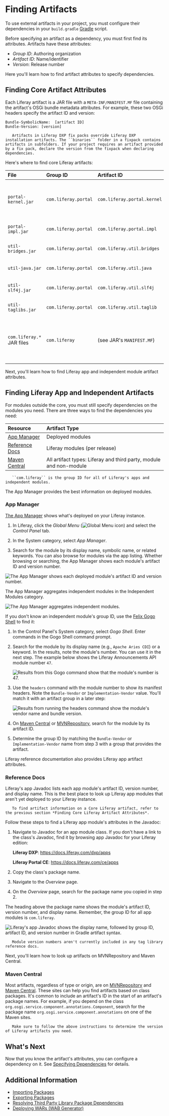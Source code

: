 # Finding Artifacts

To use external artifacts in your project, you must configure their dependencies in your `build.gradle` [Gradle](https://gradle.org/) script. 

Before specifying an artifact as a dependency, you must first find its attributes. Artifacts have these attributes:

* *Group ID*: Authoring organization
* *Artifact ID*: Name/identifier
* *Version*: Release number

Here you'll learn how to find artifact attributes to specify dependencies.

## Finding Core Artifact Attributes

Each Liferay artifact is a JAR file with a `META-INF/MANIFEST.MF` file containing the artifact's OSGi bundle metadata attributes. For example, these two OSGi headers specify the artifact ID and version:

```
Bundle-SymbolicName:  [artifact ID]
Bundle-Version: [version]
```

```important::
   Artifacts in Liferay DXP fix packs override Liferay DXP installation artifacts. The ``binaries`` folder in a fixpack contains artifacts in subfolders. If your project requires an artifact provided by a fix pack, declare the version from the fixpack when declaring dependencies.
```

Here's where to find core Liferay artifacts: 

| File          | Group ID | Artifact ID | Version | Origin |
| :------------ | :--------------- | :-------- | :--------- | :------ |
| `portal-kernel.jar` | `com.liferay.portal` | `com.liferay.portal.kernel` | (see JAR's `MANIFEST.MF`) | fix pack ZIP, Liferay installation, or Liferay dependencies ZIP |
| `portal-impl.jar` | `com.liferay.portal` | `com.liferay.portal.impl` | (see JAR's `MANIFEST.MF`) | fix pack ZIP or Liferay `.war` |
| `util-bridges.jar` | `com.liferay.portal` | `com.liferay.util.bridges` | (see JAR's `MANIFEST.MF`) | fix pack ZIP or Liferay `.war` |
| `util-java.jar` | `com.liferay.portal` | `com.liferay.util.java` | (see JAR's `MANIFEST.MF`) | fix pack ZIP or Liferay `.war` |
| `util-slf4j.jar` | `com.liferay.portal` | `com.liferay.util.slf4j` | (see JAR's `MANIFEST.MF`) | fix pack ZIP or Liferay `.war` |
| `util-taglibs.jar` | `com.liferay.portal` | `com.liferay.util.taglib` | (see JAR's `MANIFEST.MF`) | fix pack ZIP or Liferay `.war` |
| `com.liferay.*` JAR files | `com.liferay` | (see JAR's `MANIFEST.MF`) | (see JAR's `MANIFEST.MF`) | fix pack ZIP, Liferay installation, Liferay dependencies ZIP, or the OSGi ZIP |

Next, you'll learn how to find Liferay app and independent module artifact attributes.

## Finding Liferay App and Independent Artifacts

For modules outside the core, you must still specify dependencies on the modules you need. There are three ways to find the dependencies you need:

| Resource | Artifact Type |
| :-------- | :-------------- |
| [App Manager](#app-manager) | Deployed modules |
| [Reference Docs](#reference-docs) | Liferay modules (per release) |
| [Maven Central](#maven-central) | All artifact types: Liferay and third party, module and non-module |

```important::
   ``com.liferay`` is the group ID for all of Liferay's apps and independent modules.
```

The App Manager provides the best information on deployed modules.

### App Manager

[The App Manager](../../../system-administration/installing-and-managing-apps/managing-apps/using-the-app-manager.md) shows what's deployed on your Liferay instance. 

1. In Liferay, click the *Global Menu* (![Global Menu icon](./finding-artifacts/images/01.png)) and select the *Control Panel* tab. 

1. In the System category, select *App Manager*. 

1. Search for the module by its display name, symbolic name, or related keywords. You can also browse for modules via the app listing. Whether browsing or searching, the App Manager shows each module's artifact ID and version number.

![The App Manager shows each deployed module's artifact ID and version number.](./finding-artifacts/images/02.png)

The App Manager aggregates independent modules in the Independent Modules category.

![The App Manager aggregates independent modules.](./finding-artifacts/images/03.png)

If you don't know an independent module's group ID, use the [Felix Gogo Shell](./using-the-gogo-shell.md) to find it:

1. In the Control Panel's System category, select *Gogo Shell*. Enter commands in the Gogo Shell command prompt.

1. Search for the module by its display name (e.g., `Apache Aries CDI`) or a keyword. In the results, note the module's number. You can use it in the next step. The example below shows the Liferay Announcements API module number `47`.

    ![Results from this Gogo command show that the module's number is `47`.](./finding-artifacts/images/04.png)

1. Use the `headers` command with the module number to show its manifest headers. Note the `Bundle-Vendor` or `Implementation-Vendor` value. You'll match it with an artifact group in a later step:

    ![Results from running the `headers` command show the module's vendor name and bundle version.](./finding-artifacts/images/05.png)

1. On [Maven Central](https://search.maven.org/) or [MVNRepository](https://mvnrepository.com), search for the module by its artifact ID.

1. Determine the group ID by matching the `Bundle-Vendor` or `Implementation-Vendor` name from step 3 with a group that provides the artifact.

Liferay reference documentation also provides Liferay app artifact attributes.

### Reference Docs

Liferay's app Javadoc lists each app module's artifact ID, version number, and display name. This is the best place to look up Liferay app modules that aren't yet deployed to your Liferay instance.

```note::
   To find artifact information on a Core Liferay artifact, refer to the previous section *Finding Core Liferay Artifact Attributes*.
```

Follow these steps to find a Liferay app module's attributes in the Javadoc:

1. Navigate to Javadoc for an app module class. If you don't have a link to the class's Javadoc, find it by browsing app Javadoc for your Liferay edition:

    **Liferay DXP**: <https://docs.liferay.com/dxp/apps>

    **Liferay Portal CE**: <https://docs.liferay.com/ce/apps>

1. Copy the class's package name.

1. Navigate to the *Overview* page.

1. On the *Overview* page, search for the package name you copied in step 2.

The heading above the package name shows the module's artifact ID, version number, and display name. Remember, the group ID for all app modules is `com.liferay`.

![Liferay's app Javadoc shows the display name, followed by group ID, artifact ID, and version number in Gradle artifact syntax.](./finding-artifacts/images/06.png)

```note::
   Module version numbers aren't currently included in any tag library reference docs.
```

Next, you'll learn how to look up artifacts on MVNRepository and Maven Central.

### Maven Central

Most artifacts, regardless of type or origin, are on [MVNRepository](https://mvnrepository.com/) and [Maven Central](https://search.maven.org/). These sites can help you find artifacts based on class packages. It's common to include an artifact's ID in the start of an artifact's package names. For example, if you depend on the class `org.osgi.service.component.annotations.Component`, search for the package name `org.osgi.service.component.annotations` on one of the Maven sites.

```note::
   Make sure to follow the above instructions to determine the version of Liferay artifacts you need.
```

## What's Next

Now that you know the artifact's attributes, you can configure a dependency on it. See [Specifying Dependencies](./specifying-dependencies.md) for details.

## Additional Information

* [Importing Packages](../importing-packages.md)
* [Exporting Packages](../exporting-packages.md)
* [Resolving Third Party Library Package Dependencies](./resolving-third-party-library-package-dependencies.md)
* [Deploying WARs \(WAB Generator\)](../../../developing-apps/reference/deploying-wars-wab-generator.md)

